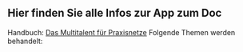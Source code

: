 ## Hier finden Sie alle Infos zur App zum Doc

Handbuch: [Das Multitalent für Praxisnetze](./Dokumente_Ärztenetze/handbuch_mediquu_netzmanager.pdf)
Folgende Themen werden behandelt:

